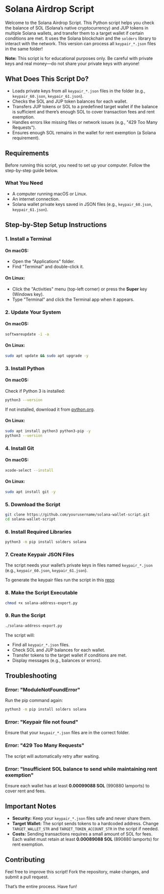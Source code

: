 # Solana Airdrop Script

Welcome to the Solana Airdrop Script. This Python script helps you check the balance of SOL (Solana’s native cryptocurrency) and JUP tokens in multiple Solana wallets, and transfer them to a target wallet if certain conditions are met. It uses the Solana blockchain and the `solders` library to interact with the network. This version can process all `keypair_*.json` files in the same folder!

**Note:** This script is for educational purposes only. Be careful with private keys and real money—do not share your private keys with anyone!

## What Does This Script Do?
- Loads private keys from all `keypair_*.json` files in the folder (e.g., `keypair_60.json`, `keypair_61.json`).
- Checks the SOL and JUP token balances for each wallet.
- Transfers JUP tokens or SOL to a predefined target wallet if the balance is sufficient and there’s enough SOL to cover transaction fees and rent exemption.
- Handles errors like missing files or network issues (e.g., "429 Too Many Requests").
- Ensures enough SOL remains in the wallet for rent exemption (a Solana requirement).

## Requirements
Before running this script, you need to set up your computer. Follow the step-by-step guide below.

### What You Need
- A computer running macOS or Linux.
- An internet connection.
- Solana wallet private keys saved in JSON files (e.g., `keypair_60.json`, `keypair_61.json`).

## Step-by-Step Setup Instructions

### 1. Install a Terminal

#### On macOS:
- Open the "Applications" folder.
- Find "Terminal" and double-click it.

#### On Linux:
- Click the "Activities" menu (top-left corner) or press the **Super** key (Windows key).
- Type "Terminal" and click the Terminal app when it appears.

### 2. Update Your System

#### On macOS:
```bash
softwareupdate -i -a
```

#### On Linux:
```bash
sudo apt update && sudo apt upgrade -y
```

### 3. Install Python

#### On macOS:
Check if Python 3 is installed:
```bash
python3 --version
```
If not installed, download it from [python.org](https://www.python.org/).

#### On Linux:
```bash
sudo apt install python3 python3-pip -y
python3 --version
```

### 4. Install Git

#### On macOS:
```bash
xcode-select --install
```

#### On Linux:
```bash
sudo apt install git -y
```

### 5. Download the Script
```bash
git clone https://github.com/yourusername/solana-wallet-script.git
cd solana-wallet-script
```

### 6. Install Required Libraries
```bash
python3 -m pip install solders solana
```

### 7. Create Keypair JSON Files
The script needs your wallet’s private keys in files named `keypair_*.json` (e.g., `keypair_60.json`, `keypair_61.json`).

To generate the keypair files run the script in this [repo](https://github.com/kalenkilgore/solana-wallet-address-export)


### 8. Make the Script Executable
```bash
chmod +x solana-address-export.py
```

### 9. Run the Script
```bash
./solana-address-export.py
```

The script will:
- Find all `keypair_*.json` files.
- Check SOL and JUP balances for each wallet.
- Transfer tokens to the target wallet if conditions are met.
- Display messages (e.g., balances or errors).

## Troubleshooting

### Error: "ModuleNotFoundError"
Run the pip command again:
```bash
python3 -m pip install solders solana
```

### Error: "Keypair file not found"
Ensure that your `keypair_*.json` files are in the correct folder.

### Error: "429 Too Many Requests"
The script will automatically retry after waiting.

### Error: "Insufficient SOL balance to send while maintaining rent exemption"
Ensure each wallet has at least **0.00099088 SOL** (990880 lamports) to cover rent and fees.

## Important Notes
- **Security:** Keep your `keypair_*.json` files safe and never share them.
- **Target Wallet:** The script sends tokens to a hardcoded address. Change `TARGET_WALLET_STR` and `TARGET_TOKEN_ACCOUNT_STR` in the script if needed.
- **Costs:** Sending transactions requires a small amount of SOL for fees. Each wallet must retain at least **0.00089088 SOL** (890880 lamports) for rent exemption.

## Contributing
Feel free to improve this script! Fork the repository, make changes, and submit a pull request.

That’s the entire process. Have fun!

